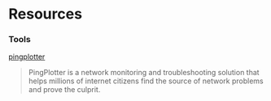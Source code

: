 # Resources

### Tools

[pingplotter](https://www.pingplotter.com/)
> PingPlotter is a network monitoring and troubleshooting solution that helps millions of internet citizens find the source of network problems and prove the culprit. 
